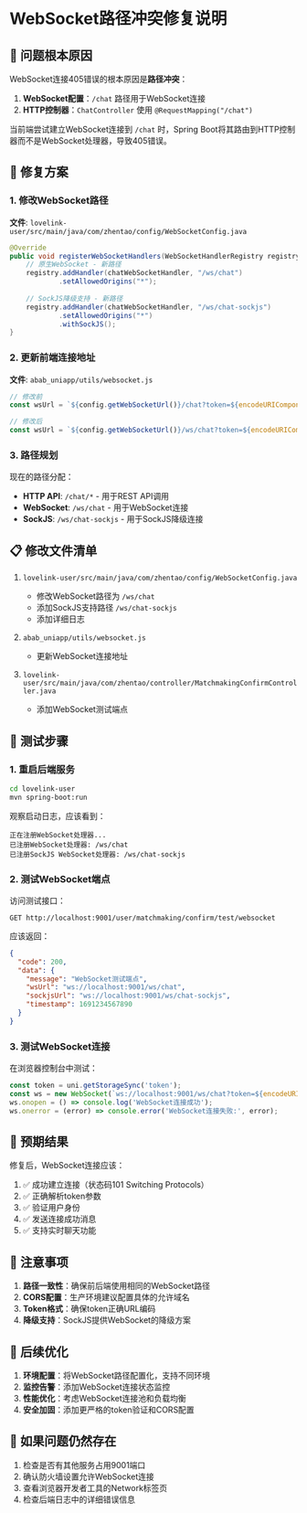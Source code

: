 # WebSocket路径冲突修复说明

## 🚨 问题根本原因

WebSocket连接405错误的根本原因是**路径冲突**：

1. **WebSocket配置**：`/chat` 路径用于WebSocket连接
2. **HTTP控制器**：`ChatController` 使用 `@RequestMapping("/chat")`

当前端尝试建立WebSocket连接到 `/chat` 时，Spring Boot将其路由到HTTP控制器而不是WebSocket处理器，导致405错误。

## 🔧 修复方案

### 1. 修改WebSocket路径

**文件**: `lovelink-user/src/main/java/com/zhentao/config/WebSocketConfig.java`

```java
@Override
public void registerWebSocketHandlers(WebSocketHandlerRegistry registry) {
    // 原生WebSocket - 新路径
    registry.addHandler(chatWebSocketHandler, "/ws/chat")
            .setAllowedOrigins("*");
    
    // SockJS降级支持 - 新路径
    registry.addHandler(chatWebSocketHandler, "/ws/chat-sockjs")
            .setAllowedOrigins("*")
            .withSockJS();
}
```

### 2. 更新前端连接地址

**文件**: `abab_uniapp/utils/websocket.js`

```javascript
// 修改前
const wsUrl = `${config.getWebSocketUrl()}/chat?token=${encodeURIComponent(token)}`;

// 修改后
const wsUrl = `${config.getWebSocketUrl()}/ws/chat?token=${encodeURIComponent(token)}`;
```

### 3. 路径规划

现在的路径分配：
- **HTTP API**: `/chat/*` - 用于REST API调用
- **WebSocket**: `/ws/chat` - 用于WebSocket连接
- **SockJS**: `/ws/chat-sockjs` - 用于SockJS降级连接

## 📋 修改文件清单

1. `lovelink-user/src/main/java/com/zhentao/config/WebSocketConfig.java`
   - 修改WebSocket路径为 `/ws/chat`
   - 添加SockJS支持路径 `/ws/chat-sockjs`
   - 添加详细日志

2. `abab_uniapp/utils/websocket.js`
   - 更新WebSocket连接地址

3. `lovelink-user/src/main/java/com/zhentao/controller/MatchmakingConfirmController.java`
   - 添加WebSocket测试端点

## 🧪 测试步骤

### 1. 重启后端服务

```bash
cd lovelink-user
mvn spring-boot:run
```

观察启动日志，应该看到：
```
正在注册WebSocket处理器...
已注册WebSocket处理器: /ws/chat
已注册SockJS WebSocket处理器: /ws/chat-sockjs
```

### 2. 测试WebSocket端点

访问测试接口：
```
GET http://localhost:9001/user/matchmaking/confirm/test/websocket
```

应该返回：
```json
{
  "code": 200,
  "data": {
    "message": "WebSocket测试端点",
    "wsUrl": "ws://localhost:9001/ws/chat",
    "sockjsUrl": "ws://localhost:9001/ws/chat-sockjs",
    "timestamp": 1691234567890
  }
}
```

### 3. 测试WebSocket连接

在浏览器控制台中测试：
```javascript
const token = uni.getStorageSync('token');
const ws = new WebSocket(`ws://localhost:9001/ws/chat?token=${encodeURIComponent(token)}`);
ws.onopen = () => console.log('WebSocket连接成功');
ws.onerror = (error) => console.error('WebSocket连接失败:', error);
```

## 🎯 预期结果

修复后，WebSocket连接应该：
1. ✅ 成功建立连接（状态码101 Switching Protocols）
2. ✅ 正确解析token参数
3. ✅ 验证用户身份
4. ✅ 发送连接成功消息
5. ✅ 支持实时聊天功能

## 📝 注意事项

1. **路径一致性**：确保前后端使用相同的WebSocket路径
2. **CORS配置**：生产环境建议配置具体的允许域名
3. **Token格式**：确保token正确URL编码
4. **降级支持**：SockJS提供WebSocket的降级方案

## 🔄 后续优化

1. **环境配置**：将WebSocket路径配置化，支持不同环境
2. **监控告警**：添加WebSocket连接状态监控
3. **性能优化**：考虑WebSocket连接池和负载均衡
4. **安全加固**：添加更严格的token验证和CORS配置

## 🐛 如果问题仍然存在

1. 检查是否有其他服务占用9001端口
2. 确认防火墙设置允许WebSocket连接
3. 查看浏览器开发者工具的Network标签页
4. 检查后端日志中的详细错误信息
